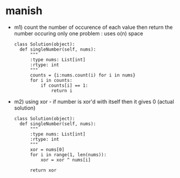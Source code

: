 # manish
- m1) count the number of occurence of each value then return the number occuring only one
      problem : uses o(n) space
  ```
  class Solution(object):
    def singleNumber(self, nums):
        """
        :type nums: List[int]
        :rtype: int
        """
        counts = {i:nums.count(i) for i in nums}
        for i in counts:
            if counts[i] == 1:
                return i
  ```

- m2) using xor - if number is xor'd with itself then it gives 0 (actual solution)
  ```
  class Solution(object):
    def singleNumber(self, nums):
        """
        :type nums: List[int]
        :rtype: int
        """
        xor = nums[0]
        for i in range(1, len(nums)):
            xor = xor ^ nums[i]

        return xor
  ```
